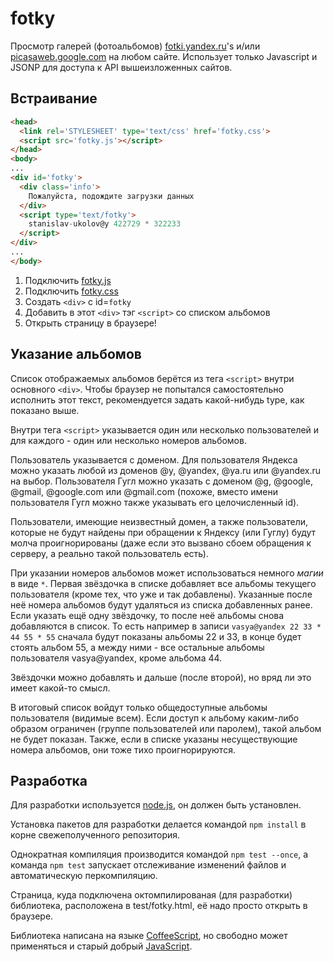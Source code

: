 # fotky

Просмотр галерей (фотоальбомов)
[fotki.yandex.ru](http://fotki.yandex.ru/)'s и/или
[picasaweb.google.com](https://picasaweb.google.com)
на любом сайте. Использует только Javascript и JSONP для доступа к API
вышеизложенных сайтов.

## Встраивание

``` html
<head>
  <link rel='STYLESHEET' type='text/css' href='fotky.css'>
  <script src='fotky.js'></script>
</head>
<body>
...
<div id='fotky'>
  <div class='info'>
    Пожалуйста, подождите загрузки данных
  </div>
  <script type='text/fotky'>
    stanislav-ukolov@y 422729 * 322233
  </script>
</div>
...
</body>
```

1. Подключить [fotky.js](/fotky.js)
1. Подключить [fotky.css](/test/fotky.css)
1. Создать `<div>` с id=`fotky`
1. Добавить в этот `<div>` тэг `<script>` со списком альбомов
1. Открыть страницу в браузере!

## Указание альбомов

Список отображаемых альбомов берётся из тега `<script>` внутри основного `<div>`.
Чтобы браузер не попытался самостоятельно исполнить этот текст, рекомендуется задать
какой-нибудь type, как показано выше.

Внутри тега `<script>` указывается один или несколько пользователей
и для каждого - один или несколько номеров альбомов.

Пользователь указывается с доменом. Для пользователя Яндекса можно указать любой из доменов
@y, @yandex, @ya.ru или @yandex.ru на выбор. Пользователя Гугл можно указать с доменом
@g, @google, @gmail, @google.com или @gmail.com
(похоже, вместо имени пользователя Гугл можно также указывать его целочисленный id).

Пользователи, имеющие неизвестный домен, а также пользователи, которые не будут
найдены при обращении к Яндексу (или Гуглу) будут молча проигнорированы
(даже если это вызвано сбоем обращения к серверу, а реально такой пользователь есть).

При указании номеров альбомов может использоваться немного _магии_ в виде `*`.
Первая звёздочка в списке добавляет все альбомы текущего пользователя
(кроме тех, что уже и так добавлены). Указанные после неё номера альбомов будут
удаляться из списка добавленных ранее. Если указать ещё одну звёздочку, то после неё
альбомы снова добавляются в список. То есть например в записи
`vasya@yandex 22 33 * 44 55 * 55` сначала будут показаны альбомы 22 и 33,
в конце будет стоять альбом 55, а между ними - все остальные альбомы пользователя
vasya@yandex, кроме альбома 44.

Звёздочки можно добавлять и дальше (после второй), но вряд ли это имеет какой-то смысл.

В итоговый список войдут только общедоступные альбомы пользователя (видимые всем).
Если доступ к альбому каким-либо образом ограничен (группе пользователей или паролем),
такой альбом не будет показан. Также, если в списке указаны несуществующие номера альбомов,
они тоже тихо проигнорируются.

## Разработка

Для разработки используется [node.js](http://nodejs.org/), он должен быть установлен.

Установка пакетов для разработки делается командой `npm install` в корне свежеполученного репозитория.

Однократная компиляция производится командой `npm test --once`,
а команда `npm test` запускает отслеживание изменений файлов и автоматическую перкомпиляцию.

Страница, куда подключена октомпилированая (для разработки) библиотека, расположена в test/fotky.html,
её надо просто открыть в браузере.

Библиотека написана на языке [CoffeeScript](http://coffeescript.org/),
но свободно может применяться и старый добрый [JavaScript](http://ru.wikipedia.org/wiki/JavaScript).
